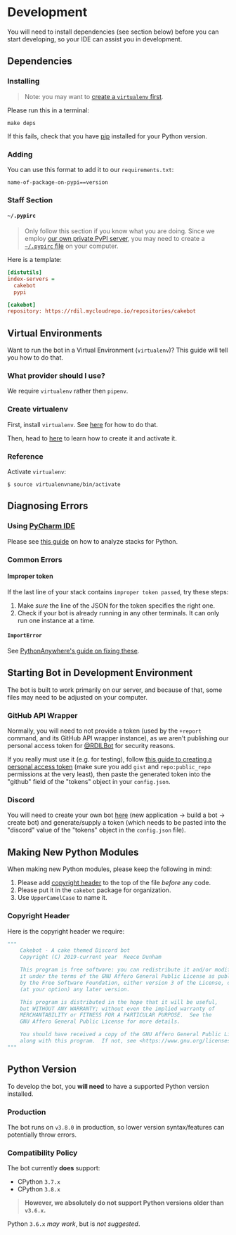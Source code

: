 # Development

You will need to install dependencies (see section below) before you can start developing, so your IDE can assist you in development.

## Dependencies

### Installing

> Note: you may want to [create a `virtualenv` first](https://github.com/cakebotpro/cakebot/wiki/Virtual-Environments#create-virtualenv).

Please run this in a terminal:
```none
make deps
```

If this fails, check that you have [pip](https://pip.pypa.io/en/stable/) installed for your Python version.

### Adding

You can use this format to add it to our `requirements.txt`:
```none
name-of-package-on-pypi==version
```

### Staff Section

#### `~/.pypirc`

> Only follow this section if you know what you are doing.
> Since we employ [our own private PyPI server](https://rdil.mycloudrepo.io), you may need to create a [`~/.pypirc` file](https://truveris.github.io/articles/configuring-pypirc/) on your computer.

Here is a template:
```ini
[distutils]
index-servers =
  cakebot
  pypi

[cakebot]
repository: https://rdil.mycloudrepo.io/repositories/cakebot
```

## Virtual Environments

Want to run the bot in a Virtual Environment (`virtualenv`)? This guide will tell you how to do that.

### What provider should I use?

We require `virtualenv` rather then `pipenv`.

### Create virtualenv

First, install `virtualenv`.
See [here](https://packaging.python.org/tutorials/installing-packages/) for how to do that.

Then, head to [here](https://packaging.python.org/tutorials/installing-packages/#optionally-create-a-virtual-environment) to learn how to create it and activate it.

### Reference

Activate `virtualenv`:

```console
$ source virtualenvname/bin/activate
```

## Diagnosing Errors

### Using [PyCharm IDE](https://jetbrains.com/pycharm/)

Please see [this guide](https://jetbrains.com/help/pycharm/analyzing-external-stacktraces.html) on how to analyze stacks for Python.

### Common Errors

#### Improper token

If the last line of your stack contains `improper token passed`, try these steps:
1. Make *sure* the line of the JSON for the token specifies the right one.
1. Check if your bot is already running in any other terminals. It can only run one instance at a time.

#### `ImportError`

See [PythonAnywhere's guide on fixing these](https://help.pythonanywhere.com/pages/DebuggingImportError).

## Starting Bot in Development Environment

The bot is built to work primarily on our server, and because of that, some files may need to be adjusted on your computer.

### GitHub API Wrapper

Normally, you will need to not provide a token (used by the `+report` command, and its GitHub API wrapper instance), as we aren't publishing our personal access token for [@RDILBot](https://github.com/RDILBot) for security reasons.

If you really must use it (e.g. for testing), follow [this guide to creating a personal access token](https://help.github.com/en/articles/creating-a-personal-access-token-for-the-command-line#creating-a-token) (make sure you add `gist` and `repo:public_repo` permissions at the very least), then paste the generated token into the "github" field of the "tokens" object in your `config.json`.

### Discord

You will need to create your own bot [here](https://discordapp.com/developers) (new application -> build a bot -> create bot) and generate/supply a token (which needs to be pasted into the "discord" value of the "tokens" object in the `config.json` file).

## Making New Python Modules

When making new Python modules, please keep the following in mind:

1. Please add [copyright header](#copyright-header) to the top of the file *before* any code.
1. Please put it in the `cakebot` package for organization.
1. Use `UpperCamelCase` to name it.

### Copyright Header

Here is the copyright header we require:
```python
"""
    Cakebot - A cake themed Discord bot
    Copyright (C) 2019-current year  Reece Dunham

    This program is free software: you can redistribute it and/or modify
    it under the terms of the GNU Affero General Public License as published
    by the Free Software Foundation, either version 3 of the License, or
    (at your option) any later version.

    This program is distributed in the hope that it will be useful,
    but WITHOUT ANY WARRANTY; without even the implied warranty of
    MERCHANTABILITY or FITNESS FOR A PARTICULAR PURPOSE.  See the
    GNU Affero General Public License for more details.

    You should have received a copy of the GNU Affero General Public License
    along with this program.  If not, see <https://www.gnu.org/licenses/>.
"""
```

## Python Version

To develop the bot, you **will need** to have a supported Python version installed.

### Production

The bot runs on `v3.8.0` in production, so lower version syntax/features can potentially throw errors.

### Compatibility Policy

The bot currently **does** support:
* CPython `3.7.x`
* CPython `3.8.x`

> **However, we absolutely do not support Python versions older than `v3.6.x`.**

Python `3.6.x` *may work*, but is *not suggested*.
